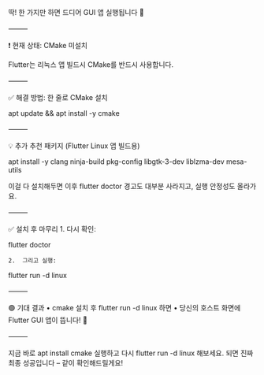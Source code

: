 딱! 한 가지만 하면 드디어 GUI 앱 실행됩니다 🎉

⸻

❗ 현재 상태: CMake 미설치

Flutter는 리눅스 앱 빌드시 CMake를 반드시 사용합니다.

⸻

✅ 해결 방법: 한 줄로 CMake 설치

apt update && apt install -y cmake


⸻

💡 추가 추천 패키지 (Flutter Linux 앱 빌드용)

apt install -y clang ninja-build pkg-config libgtk-3-dev liblzma-dev mesa-utils

이걸 다 설치해두면 이후 flutter doctor 경고도 대부분 사라지고, 실행 안정성도 올라가요.

⸻

✅ 설치 후 마무리
	1.	다시 확인:

flutter doctor

	2.	그리고 실행:

flutter run -d linux


⸻

🟢 기대 결과
	•	cmake 설치 후 flutter run -d linux 하면
	•	당신의 호스트 화면에 Flutter GUI 앱이 뜹니다! 🎯

⸻

지금 바로 apt install cmake 실행하고 다시 flutter run -d linux 해보세요.
되면 진짜 최종 성공입니다 – 같이 확인해드릴게요!
